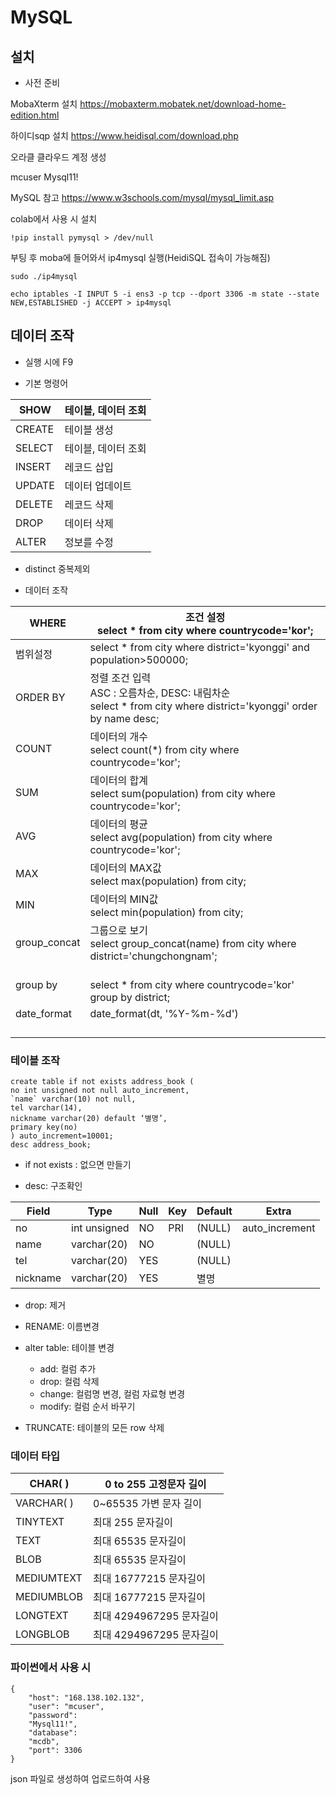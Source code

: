 # MySQL



## 설치



- 사전 준비

MobaXterm 설치 https://mobaxterm.mobatek.net/download-home-edition.html

하이디sqp 설치 https://www.heidisql.com/download.php

오라클 클라우드 계정 생성

mcuser Mysql11!

MySQL 참고 https://www.w3schools.com/mysql/mysql_limit.asp  

colab에서 사용 시 설치

```
!pip install pymysql > /dev/null
```



부팅 후 moba에 들어와서 ip4mysql 실행(HeidiSQL 접속이 가능해짐)

```
sudo ./ip4mysql
```



```
echo iptables -I INPUT 5 -i ens3 -p tcp --dport 3306 -m state --state NEW,ESTABLISHED -j ACCEPT > ip4mysql
```





## 데이터 조작

- 실행 시에 F9



- 기본 명령어 

| SHOW   | 테이블, 데이터 조회 |
| ------ | ------------------- |
| CREATE | 테이블 생성         |
| SELECT | 테이블, 데이터 조회 |
| INSERT | 레코드 삽입         |
| UPDATE | 데이터 업데이트     |
| DELETE | 레코드 삭제         |
| DROP   | 데이터 삭제         |
| ALTER  | 정보를 수정         |

- distinct 중복제외



- 데이터 조작

| WHERE        | 조건 설정<br />select * from city where countrycode='kor';   |
| ------------ | ------------------------------------------------------------ |
| 범위설정     | select * from city where district='kyonggi' and population>500000; |
| ORDER BY     | 정렬 조건 입력<br />ASC : 오름차순, DESC: 내림차순<br />select * from city where district='kyonggi' order by name desc; |
| COUNT        | 데이터의 개수<br />select count(*) from city where countrycode='kor'; |
| SUM          | 데이터의 합계<br />select sum(population) from city where countrycode='kor'; |
| AVG          | 데이터의 평균<br />select avg(population) from city where countrycode='kor'; |
| MAX          | 데이터의 MAX값<br />select max(population) from city;        |
| MIN          | 데이터의 MIN값<br />select min(population) from city;        |
| group_concat | 그룹으로 보기<br />select group_concat(name) from city where district='chungchongnam'; |
| group by     | <br />select * from city where countrycode='kor' group by district; |
| date_format  | date_format(dt, '%Y-%m-%d')                                  |
|              |                                                              |
|              |                                                              |
|              |                                                              |
|              |                                                              |





### 테이블 조작

```
create table if not exists address_book (
no int unsigned not null auto_increment,
`name` varchar(10) not null,
tel varchar(14),
nickname varchar(20) default ‘별명’,
primary key(no)
) auto_increment=10001;
desc address_book;
```

- if not exists : 없으면 만들기

- desc: 구조확인

| Field    | Type         | Null | Key  | Default | Extra          |
| -------- | ------------ | ---- | ---- | ------- | -------------- |
| no       | int unsigned | NO   | PRI  | (NULL)  | auto_increment |
| name     | varchar(20)  | NO   |      | (NULL)  |                |
| tel      | varchar(20)  | YES  |      | (NULL)  |                |
| nickname | varchar(20)  | YES  |      | 별명    |                |

- drop: 제거

- RENAME: 이름변경



- alter table: 테이블 변경
  - add: 컬럼 추가
  - drop: 컬럼 삭제
  - change: 컬럼명 변경, 컬럼 자료형 변경
  - modify: 컬럼 순서 바꾸기

- TRUNCATE: 테이블의 모든 row 삭제



### 데이터 타입

| CHAR( )    | 0 to 255 고정문자 길이   |
| ---------- | ------------------------ |
| VARCHAR( ) | 0~65535 가변 문자 길이   |
| TINYTEXT   | 최대 255 문자길이        |
| TEXT       | 최대 65535 문자길이      |
| BLOB       | 최대 65535 문자길이      |
| MEDIUMTEXT | 최대 16777215 문자길이   |
| MEDIUMBLOB | 최대 16777215 문자길이   |
| LONGTEXT   | 최대 4294967295 문자길이 |
| LONGBLOB   | 최대 4294967295 문자길이 |









### 파이썬에서 사용 시

```
{
	"host": "168.138.102.132", 
	"user": "mcuser", 
	"password": 
	"Mysql11!", 
	"database": 
	"mcdb", 
	"port": 3306 
}
```

json 파일로 생성하여 업로드하여 사용



